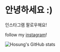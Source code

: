 # 안녕하세요 :)

인스타그램 팔로우해요!

follow my [instagram](https://www.instagram.com/dev._ho/)!

![Hosung's GitHub stats](https://github-readme-stats.vercel.app/api?username=velo1203&show_icons=true&theme=radical)
